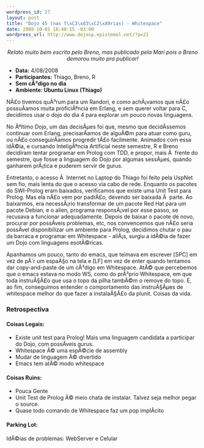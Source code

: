```yaml
--- 
wordpress_id: 27
layout: post
title: "Dojo 45 (nas f\xC3\x83\xC2\xA9rias) - Whitespace"
date: 2008-10-01 18:48:15 -03:00
wordpress_url: http://www.dojosp.epistemol.net/?p=21
---
```

<p style="text-align: center;"><em>Relato muito bem escrito pelo Breno, mas publicado pela Mari pois o Breno demorou muito pra publicar!
</em></p>

<ul>
	<li><strong>Data:</strong> 4/08/2008</li>
	<li><strong>Participantes:</strong> Thiago, Breno, R</li>
	<li><strong>Sem cÃ³digo no dia</strong></li>
	<li><strong>Ambiente: Ubuntu Linux (Thiago)</strong></li>
</ul>
NÃ£o tivemos quÃ³rum para um Randori, e como achÃ¡vamos que nÃ£o possuÃ­amos muita proficiÃªncia em Erlang, e sem querer voltar para C, decidimos usar o dojo do dia 4 para explorar um pouco novas linguagens.

No Ãºltimo Dojo, um das decisÃµes foi que, mesmo que decidÃ­ssemos continuar com Erlang, precisarÃ­amos de alguÃ©m para atuar como guru, ou nÃ£o conseguirÃ­amos progredir tÃ£o facilmente. Animados com essa idÃ©ia, e cursando InteligÃªncia Artificial neste semestre, R e Breno decidiram tentar programar em Prolog com TDD, e propor, mais Ã  frente do semestre, que fosse a linguagem do Dojo por algumas sessÃµes, quando ganharem prÃ¡tica e puderem servir de gurus.

Entretanto, o acesso Ã  Internet no Laptop do Thiago foi feito pela UspNet sem fio, mais lenta do que o acesso via cabo de rede. Enquanto os pacotes do SWI-Prolog eram baixados, verificamos que existe uma Unit Test para Prolog. Mas ela nÃ£o vem por padrÃ£o, devendo ser baixada Ã  parte. Ao baixarmos, era necessÃ¡rio transformar de um pacote Red Hat para um pacote Debian, e o alien, programa responsÃ¡vel por esse passo, se recusava a funcionar adequadamente. Depois de baixar o pacote de novo, procurar por possÃ­veis problemas, etc, nos convencemos que nÃ£o seria possÃ­vel disponibilizar um ambiente para Prolog, decidimos chutar o pau da barraca e programar em Whitespace - aliÃ¡s, surgiu a idÃ©ia de fazer um Dojo com linguagens esotÃ©ricas.

Apanhamos um pouco, tanto do emacs, que teimava em escrever [SPC] em vez de pÃ´r um espaÃ§o na tela e [LF] em vez de enter quando tentamos dar copy-and-paste de um cÃ³digo em Whitespace. AtÃ© que percebemos que o emacs estava no modo WS, como do prÃ³prio Whitespace, em que toda instruÃ§Ã£o que usa o topo da pilha tambÃ©m o remove do topo. E, ao fim, conseguimos entender o comportamento das instruÃ§Ãµes de whitespace melhor do que fazer a instalaÃ§Ã£o da plunit. Coisas da vida.
<h3>Retrospectiva</h3>
<h4>Coisas Legais:</h4>
<ul>
	<li> Existe unit test para Prolog! Mais uma linguagem candidata a participar do Dojo, com possÃ­veis gurus.</li>
	<li>Whitespace Ã© uma espÃ©cie de assembly</li>
	<li>Mudar de linguagem Ã© divertido</li>
	<li>Emacs tem atÃ© modo whitespace</li>
</ul>
<h4>Coisas Ruins:</h4>
<ul>
	<li>Pouca Gente</li>
	<li>Unit Test de Prolog Ã© meio chata de instalar. Talvez seja melhor pegar o source.</li>
	<li>Quase todo comando de Whitespace faz um pop implÃ­cito</li>
</ul>
<h4>Parking Lot:</h4>
<p style="text-align: left;">IdÃ©ias de problemas: WebServer e Celular</p>
